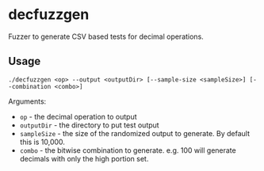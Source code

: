 # decfuzzgen

Fuzzer to generate CSV based tests for decimal operations.

## Usage

```
./decfuzzgen <op> --output <outputDir> [--sample-size <sampleSize>] [--combination <combo>] 
```

Arguments:
* `op` - the decimal operation to output
* `outputDir` - the directory to put test output
* `sampleSize` - the size of the randomized output to generate. By default this is 10,000.
* `combo` - the bitwise combination to generate. e.g. 100 will generate decimals with only
   the high portion set.